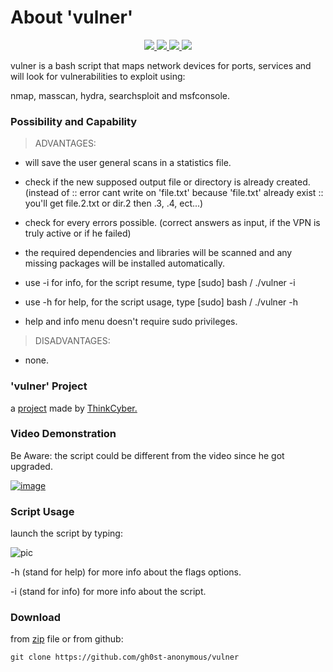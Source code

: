 # About 'vulner'

<p align="center">
   </a>
      <a href="https://github.com/gh0st-anonymous/analyzer">
      <img src="https://img.shields.io/badge/Version-1.0.0-darkgreen">
        <img src="https://img.shields.io/badge/Release%20Date-june%202022-purple">
  <img src="https://shields.io/badge/Bash-100%25-066da5">
  <img src="https://shields.io/badge/Platform-Linux-darkred">
    </a>
  </p>
</p>

vulner is a bash script that maps network devices for ports, services and will look for vulnerabilities to exploit using:

nmap, masscan, hydra, searchsploit and msfconsole.

### Possibility and Capability

> ADVANTAGES:

- will save the user general scans in a statistics file.

- check if the new supposed output file or directory is already created. (instead of :: error cant write on 'file.txt' because 'file.txt' already exist :: you'll get file.2.txt or dir.2 then .3, .4, ect...)

- check for every errors possible. (correct answers as input, if the VPN is truly active or if he failed)

- the required dependencies and libraries will be scanned and any missing packages will be installed automatically.

- use -i for info, for the script resume, type [sudo] bash  / ./vulner -i

- use -h for help, for the script usage, type [sudo] bash  / ./vulner -h

- help and info menu doesn't require sudo privileges.

> DISADVANTAGES:

- none.


### 'vulner' Project

a [project](https://github.com/gh0st-anonymous/vulner/files/9901643/project.pdf) made by [ThinkCyber.](https://www.thinkcyber.co.il/)


### Video Demonstration

Be Aware: the script could be different from the video since he got upgraded.

[![image](https://user-images.githubusercontent.com/102325071/199022744-b17d079f-6cc6-45f6-ba1e-95d3e0c82f54.jpg)
](https://www.youtube.com/watch?v=Ghh3wMwek1M)

### Script Usage

launch the script by typing:

![pic](https://user-images.githubusercontent.com/102325071/199060618-7016f941-0c28-4aa2-a62e-c07a0d653d37.png)

-h (stand for help) for more info about the flags options.

-i (stand for info) for more info about the script.

### Download

from [zip](https://github.com/gh0st-anonymous/remote-control/files/9900001/remote.control.zip) file or from github: 

    git clone https://github.com/gh0st-anonymous/vulner
